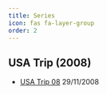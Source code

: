 ```yaml
---
title: Series
icon: fas fa-layer-group
order: 2
---
```


## USA Trip (2008)
- [USA Trip 08](https://maxinet.es/posts/USA-Trip-08/) 29/11/2008